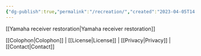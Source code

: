 ```yaml
---
{"dg-publish":true,"permalink":"/recreation/","created":"2023-04-05T14:44:41.452-04:00","updated":"2023-04-05T15:07:31.632-04:00"}
---
```


[[Yamaha receiver restoration\|Yamaha receiver restoration]]


<div class="transclusion internal-embed is-loaded"><div class="markdown-embed">



[[Colophon\|Colophon]] | [[License\|License]] | [[Privacy\|Privacy]] | [[Contact\|Contact]]

</div></div>

